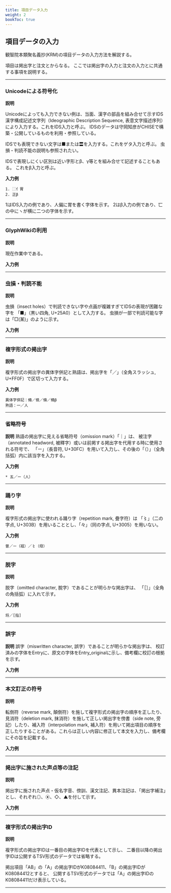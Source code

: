 ```yaml
---
title: 項目データ入力
weight: 2
bookToc: true
---
```


## 項目データの入力

観智院本類聚名義抄(KRM)の項目データの入力方法を解説する。

項目は掲出字と注文とからなる。
ここでは掲出字の入力と注文の入力とに共通する事項を説明する。

--------------

### Unicodeによる符号化


**説明**

Unicodeによっても入力できない例は、当面、漢字の部品を組み合せて示すIDS漢字構成記述文字列（Ideographic Description Sequence, 表意文字描述序列）により入力する。これをIDS入力と呼ぶ。
IDSのデータは守岡知彦がCHISEで構築・公開しているものを利用・参照している。

IDSでも表現できない文字は■または〓を入力する。これをゲタ入力と呼ぶ。
虫損・判読不能の説明も参照されたい。

IDSで表現しにくい区別は近い字形とβ、γ等とを組み合せて記述することもある。
これをβ入力と呼ぶ。

**入力例**

    1. ⿰亻胃
    2. 正β



1はIDS入力の例であり、人偏に胃を書く字体を示す。
2はβ入力の例であり、匸の中にヽが横に二つの字体を示す。


-------------
### GlyphWikiの利用

**説明**

現在作業中である。

**入力例**

-------------
### 虫損・判読不能

**説明**

虫損（insect holes）で判読できない字や点画が複雑すぎてIDSの表現が困難な字を
「■」（黒い四角, U+25A0）として入力する。
虫損が一部で判読可能な字は「□(某)」のように示す。

**入力例**

-------------
### 複字形式の掲出字

**説明**

複字形式の掲出字の異体字併記と熟語は、掲出字を「／」（全角スラッシュ, U+FF0F）で区切って入力する。


**入力例**

    異体字併記：翛／倐／倏／翛β
    熟語：一／人

-------------
### 省略符号

**説明**
熟語の掲出字に見える省略符号（omission mark）「｜」は、
被注字（annotated headword, 被釋字）或いは前掲する掲出字を代用する時に使用される符号で、
「ー」（長音符, U+30FC）を用いて入力し、その後の「（）」（全角括弧）内に該当字を入力する。

**入力例**

    * 五／ー（人）

-------------
### 踊り字

**説明**

複字形式の掲出字に使われる踊り字（repetition mark, 疊字符）は
「〻」（二の字点, U+303B）を用いることとし、「々」（同の字点, U+3005）を用いない。

**入力例**

    曽／ー（祖）／〻（母）

-------------
### 脱字

**説明**

脱字（omitted character, 脫字）であることが明らかな掲出字は、
「［］」（全角の角括弧）に入れて示す。

**入力例**

    将／[指]

-------------
### 誤字

**説明**
誤字（miswritten character, 誤字）であることが明らかな掲出字は、
校訂済みの字体をEntryに、原文の字体をEntry_originalに示し、備考欄に校訂の根拠を示す。

**入力例**

-------------
### 本文訂正の符号

**説明**

転倒符（reverse mark, 顛倒符）を施して複字形式の掲出字の順序を正したり、見消符（deletion mark, 抹消符）を施して正しい掲出字を傍書（side note, 旁記）したり、補入符（interpolation mark, 補入符）を用いて掲出項目の順序を正したりすることがある。これらは正しい内容に修正して本文を入力し、備考欄にその旨を記載する。

**入力例**

-------------
### 掲出字に施された声点等の注記

**説明**

掲出字に施された声点・仮名字音、傍訓、漢文注記、異本注記は、「掲出字補注」とし、それぞれ◎、⦿、◇、▲を付して示す。

**入力例**

-------------
### 複字形式の掲出字ID

**説明**

複字形式の掲出字IDは一番目の掲出字IDを代表として示し、
二番目以降の掲出字IDは公開するTSV形式のデータでは省略する。

掲出項目「AB」の「A」の掲出字IDがK08084411、「B」の掲出字IDがK08084412とすると、
公開するTSV形式のデータでは「A」の掲出字IDのK08084411だけ表示している。


-------------


